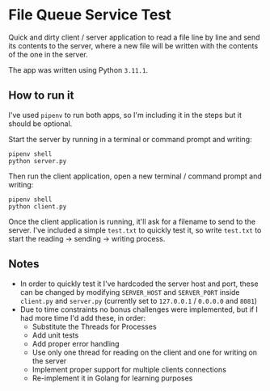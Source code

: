 # File Queue Service Test
Quick and dirty client / server application to read a file line by line and send its contents to the server, where a new file will be written with the contents of the one in the server.

The app was written using Python `3.11.1`.

## How to run it
I've used `pipenv` to run both apps, so I'm including it in the steps but it should be optional.

Start the server by running in a terminal or command prompt and writing:
```
pipenv shell
python server.py
```
Then run the client application, open a new terminal / command prompt and writing:
```
pipenv shell
python client.py
```
Once the client application is running, it'll ask for a filename to send to the server. I've included a simple `test.txt` to quickly test it, so write `test.txt` to start the reading -> sending -> writing process.

## Notes
* In order to quickly test it I've hardcoded the server host and port, these can be changed by modifying `SERVER_HOST` and `SERVER_PORT` inside `client.py` and `server.py` (currently set to `127.0.0.1` / `0.0.0.0` and `8081`)
* Due to time constraints no bonus challenges were implemented, but if I had more time I'd add these, in order:
  * Substitute the Threads for Processes
  * Add unit tests
  * Add proper error handling
  * Use only one thread for reading on the client and one for writing on the server
  * Implement proper support for multiple clients connections
  * Re-implement it in Golang for learning purposes



